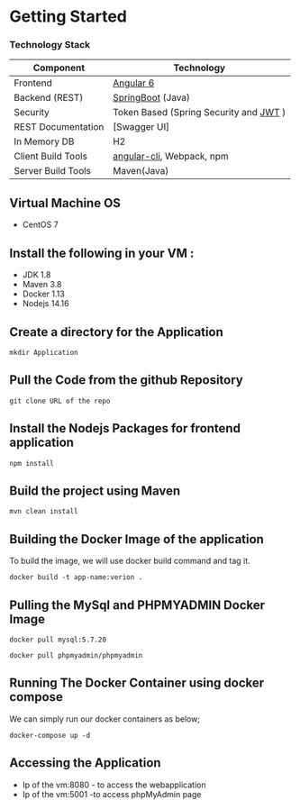 # Getting Started

### Technology Stack
Component         | Technology
---               | ---
Frontend          | [Angular 6](https://github.com/angular/angular)
Backend (REST)    | [SpringBoot](https://projects.spring.io/spring-boot) (Java)
Security          | Token Based (Spring Security and [JWT](https://github.com/auth0/java-jwt) )
REST Documentation| [Swagger UI] 
In Memory DB      | H2 
Client Build Tools| [angular-cli](https://github.com/angular/angular-cli), Webpack, npm
Server Build Tools| Maven(Java)

## Virtual Machine OS
* CentOS 7
## Install the following in your VM :
* JDK 1.8 
* Maven 3.8 
* Docker 1.13 
* Nodejs 14.16 
## Create a directory for the Application
```
mkdir Application
```
## Pull the Code from the github Repository
```
git clone URL of the repo
```
## Install the Nodejs Packages for frontend application
```
npm install  
```
## Build the project using Maven
```
mvn clean install
```
## Building the Docker Image of the application
To build the image, we will use docker build command and tag it. 
```
docker build -t app-name:verion .
```
## Pulling the MySql and PHPMYADMIN  Docker Image
```
docker pull mysql:5.7.20 
```
```
docker pull phpmyadmin/phpmyadmin 
```
## Running The Docker Container using docker compose
We can simply run our docker containers  as below;
```
docker-compose up -d
```
## Accessing the Application
* Ip of the vm:8080  - to access the webapplication
* Ip of the vm:5001   -to access phpMyAdmin page
